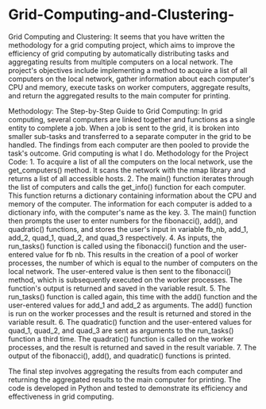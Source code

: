 # Grid-Computing-and-Clustering-
Grid Computing and Clustering: 
    It seems that you have written the methodology for a grid computing project, which aims to improve the efficiency of grid computing by automatically distributing tasks and aggregating results from multiple computers on a local network. The project's objectives include implementing a method to acquire a list of all computers on the local network, gather information about each computer's CPU and memory, execute tasks on worker computers, aggregate results, and return the aggregated results to the main computer for printing.
    
Methodology: The Step-by-Step Guide to Grid Computing:
  In grid computing, several computers are linked together and functions as a single entity to complete a
  job. When a job is sent to the grid, it is broken into smaller sub-tasks and transferred to a separate
  computer in the grid to be handled. The findings from each computer are then pooled to provide the task's
  outcome. Grid computing is what I do. Methodology for the Project Code:
       1. To acquire a list of all the computers on the local network, use the get_computers() method. It scans the network with the nmap library and returns a list of all accessible hosts.
       2. The main() function iterates through the list of computers and calls the get_info() function for each computer. This function returns a dictionary containing information about the CPU and memory of the computer. The information for each computer is added to a dictionary info, with the computer's name as the key.
       3. The main() function then prompts the user to enter numbers for the fibonacci(), add(), and quadratic() functions, and stores the user's input in variable fb_nb, add_1, add_2, quad_1, quad_2, and quad_3 respectively.
       4. As inputs, the run_tasks() function is called using the fibonacci() function and the user-entered value for fb nb. This results in the creation of a pool of worker processes, the number of which is equal to the number of computers on the local network. The user-entered value is then sent to the fibonacci() method, which is subsequently executed on the worker processes. The function's output is returned and saved in the variable result.
       5. The run_tasks() function is called again, this time with the add() function and the user-entered values for add_1 and add_2 as arguments. The add() function is run on the worker processes and the result is returned and stored in the variable result.
       6. The quadratic() function and the user-entered values for quad_1, quad_2, and quad_3 are sent as arguments to the run_tasks() function a third time. The quadratic() function is called on the worker processes, and the result is returned and saved in the result variable.
       7. The output of the fibonacci(), add(), and quadratic() functions is printed.
    
The final step involves aggregating the results from each computer and returning the aggregated results to the main computer for printing. The code is developed in Python and tested to demonstrate its efficiency and effectiveness in grid computing.
